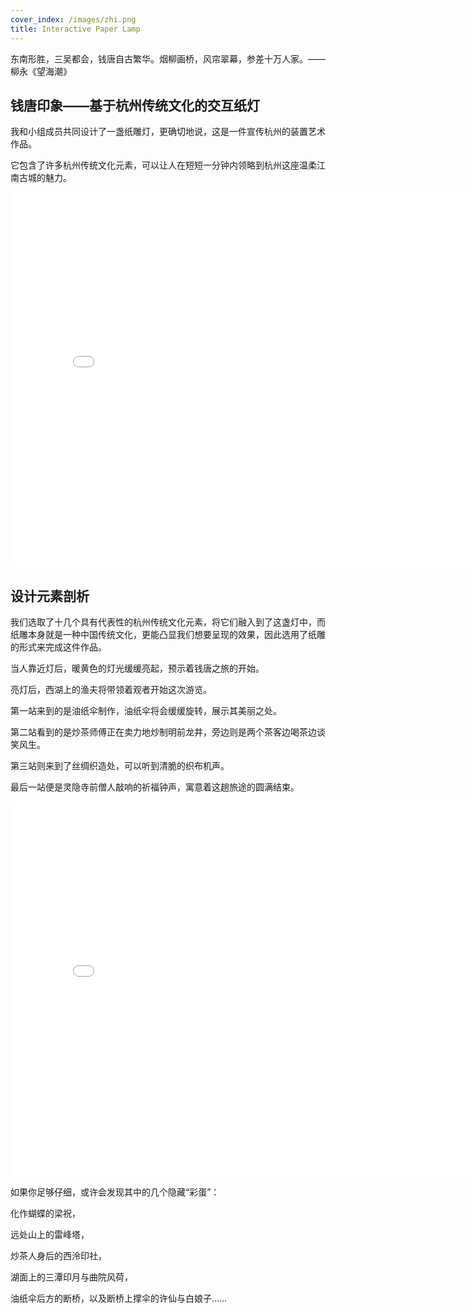 ```yaml
---
cover_index: /images/zhi.png
title: Interactive Paper Lamp
---
```

东南形胜，三吴都会，钱唐自古繁华。烟柳画桥，风帘翠幕，参差十万人家。——柳永《望海潮》
## 钱唐印象——基于杭州传统文化的交互纸灯
我和小组成员共同设计了一盏纸雕灯，更确切地说，这是一件宣传杭州的装置艺术作品。

它包含了许多杭州传统文化元素，可以让人在短短一分钟内领略到杭州这座温柔江南古城的魅力。

<iframe src="//player.bilibili.com/player.html?aid=77902775&bvid=BV1qJ411q7eE&cid=133278261&page=1" scrolling="no" width="800px" height="600px" border="0" frameborder="no" framespacing="0" allowfullscreen="true"> </iframe>


## 设计元素剖析
我们选取了十几个具有代表性的杭州传统文化元素，将它们融入到了这盏灯中，而纸雕本身就是一种中国传统文化，更能凸显我们想要呈现的效果，因此选用了纸雕的形式来完成这件作品。

当人靠近灯后，暖黄色的灯光缓缓亮起，预示着钱唐之旅的开始。

亮灯后，西湖上的渔夫将带领着观者开始这次游览。

第一站来到的是油纸伞制作，油纸伞将会缓缓旋转，展示其美丽之处。

第二站看到的是炒茶师傅正在卖力地炒制明前龙井，旁边则是两个茶客边喝茶边谈笑风生。

第三站则来到了丝绸织造处，可以听到清脆的织布机声。

最后一站便是灵隐寺前僧人敲响的祈福钟声，寓意着这趟旅途的圆满结束。
<iframe src="//player.bilibili.com/player.html?aid=77906634&bvid=BV1tJ411q7df&cid=133286142&page=1" scrolling="no" width="800px" height="600px" border="0" frameborder="no" framespacing="0" allowfullscreen="true"> </iframe>

如果你足够仔细，或许会发现其中的几个隐藏“彩蛋”：

化作蝴蝶的梁祝，

远处山上的雷峰塔，

炒茶人身后的西泠印社，

湖面上的三潭印月与曲院风荷，

油纸伞后方的断桥，以及断桥上撑伞的许仙与白娘子……